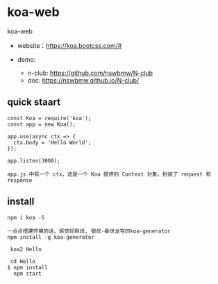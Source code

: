 # koa-web
koa-web

- website：https://koa.bootcss.com/#

- demo: 
  - n-club: https://github.com/nswbmw/N-club
  - doc: https://nswbmw.github.io/N-club/


## quick staart
```
const Koa = require('koa');
const app = new Koa();

app.use(async ctx => {
  ctx.body = 'Hello World';
});

app.listen(3000);

app.js 中有一个 ctx，这是一个 Koa 提供的 Context 对象，封装了 request 和 response
```

## install

```
npm i koa -S

一点点搭建环境的话，感觉好麻烦, 狼叔-桑世龙写的koa-generator
npm install -g koa-generator

 koa2 Hello
 
 cd Hello
$ npm install
  npm start

```


